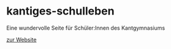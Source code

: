 # kantiges-schulleben
Eine wundervolle Seite für Schüler:Innen des Kantgymnasiums

[zur Website](https://www.kantiges-schulleben.de)